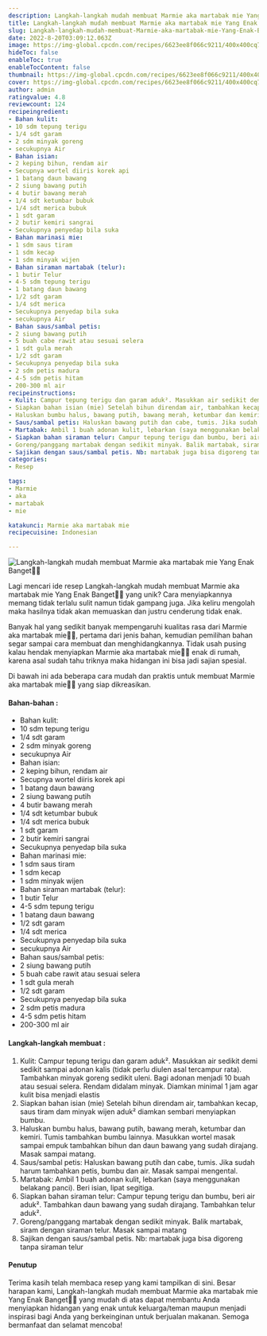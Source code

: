 ```yaml
---
description: Langkah-langkah mudah membuat Marmie aka martabak mie Yang Enak Banget"
title: Langkah-langkah mudah membuat Marmie aka martabak mie Yang Enak Banget
slug: Langkah-langkah-mudah-membuat-Marmie-aka-martabak-mie-Yang-Enak-Banget
date: 2022-8-20T03:09:12.063Z
image: https://img-global.cpcdn.com/recipes/6623ee8f066c9211/400x400cq70/photo.jpg
hideToc: false
enableToc: true
enableTocContent: false
thumbnail: https://img-global.cpcdn.com/recipes/6623ee8f066c9211/400x400cq70/photo.jpg
cover: https://img-global.cpcdn.com/recipes/6623ee8f066c9211/400x400cq70/photo.jpg
author: admin
ratingvalue: 4.8
reviewcount: 124
recipeingredient:
- Bahan kulit:
- 10 sdm tepung terigu
- 1/4 sdt garam
- 2 sdm minyak goreng
- secukupnya Air
- Bahan isian:
- 2 keping bihun, rendam air
- Secupnya wortel diiris korek api
- 1 batang daun bawang
- 2 siung bawang putih
- 4 butir bawang merah
- 1/4 sdt ketumbar bubuk
- 1/4 sdt merica bubuk
- 1 sdt garam
- 2 butir kemiri sangrai
- Secukupnya penyedap bila suka
- Bahan marinasi mie:
- 1 sdm saus tiram
- 1 sdm kecap
- 1 sdm minyak wijen
- Bahan siraman martabak (telur):
- 1 butir Telur
- 4-5 sdm tepung terigu
- 1 batang daun bawang
- 1/2 sdt garam
- 1/4 sdt merica
- Secukupnya penyedap bila suka
- secukupnya Air
- Bahan saus/sambal petis:
- 2 siung bawang putih
- 5 buah cabe rawit atau sesuai selera
- 1 sdt gula merah
- 1/2 sdt garam
- Secukupnya penyedap bila suka
- 2 sdm petis madura
- 4-5 sdm petis hitam
- 200-300 ml air
recipeinstructions:
- Kulit: Campur tepung terigu dan garam aduk². Masukkan air sedikit demi sedikit sampai adonan kalis (tidak perlu diulen asal tercampur rata). Tambahkan minyak goreng sedikit uleni. Bagi adonan menjadi 10 buah atau sesuai selera. Rendam didalam minyak. Diamkan minimal 1 jam agar kulit bisa menjadi elastis
- Siapkan bahan isian (mie) Setelah bihun direndam air, tambahkan kecap, saus tiram dam minyak wijen aduk² diamkan sembari menyiapkan bumbu.
- Haluskan bumbu halus, bawang putih, bawang merah, ketumbar dan kemiri. Tumis tambahkan bumbu lainnya. Masukkan wortel masak sampai empuk tambahkan bihun dan daun bawang yang sudah dirajang. Masak sampai matang.
- Saus/sambal petis: Haluskan bawang putih dan cabe, tumis. Jika sudah harum tambahkan petis, bumbu dan air. Masak sampai mengental.
- Martabak: Ambil 1 buah adonan kulit, lebarkan (saya menggunakan belakang panci). Beri isian, lipat segitiga.
- Siapkan bahan siraman telur: Campur tepung terigu dan bumbu, beri air aduk². Tambahkan daun bawang yang sudah dirajang. Tambahkan telur aduk².
- Goreng/panggang martabak dengan sedikit minyak. Balik martabak, siram dengan siraman telur. Masak sampai matang
- Sajikan dengan saus/sambal petis. Nb: martabak juga bisa digoreng tanpa siraman telur
categories:
- Resep

tags:
- Marmie
- aka
- martabak
- mie

katakunci: Marmie aka martabak mie
recipecuisine: Indonesian

---
```


![Langkah-langkah mudah membuat Marmie aka martabak mie Yang Enak Banget👩‍🍳](https://img-global.cpcdn.com/recipes/6623ee8f066c9211/400x400cq70/photo.jpg)

Lagi mencari ide resep Langkah-langkah mudah membuat Marmie aka martabak mie Yang Enak Banget👩‍🍳 yang unik? Cara menyiapkannya memang tidak terlalu sulit namun tidak gampang juga. Jika keliru mengolah maka hasilnya tidak akan memuaskan dan justru cenderung tidak enak.

Banyak hal yang sedikit banyak mempengaruhi kualitas rasa dari Marmie aka martabak mie👩‍🍳, pertama dari jenis bahan, kemudian pemilihan bahan segar sampai cara membuat dan menghidangkannya. Tidak usah pusing kalau hendak menyiapkan Marmie aka martabak mie👩‍🍳 enak di rumah, karena asal sudah tahu triknya maka hidangan ini bisa jadi sajian spesial.

Di bawah ini ada beberapa cara mudah dan praktis untuk membuat Marmie aka martabak mie👩‍🍳 yang siap dikreasikan.

<!--inarticleads1-->

#### Bahan-bahan :

- Bahan kulit:
- 10 sdm tepung terigu
- 1/4 sdt garam
- 2 sdm minyak goreng
- secukupnya Air
- Bahan isian:
- 2 keping bihun, rendam air
- Secupnya wortel diiris korek api
- 1 batang daun bawang
- 2 siung bawang putih
- 4 butir bawang merah
- 1/4 sdt ketumbar bubuk
- 1/4 sdt merica bubuk
- 1 sdt garam
- 2 butir kemiri sangrai
- Secukupnya penyedap bila suka
- Bahan marinasi mie:
- 1 sdm saus tiram
- 1 sdm kecap
- 1 sdm minyak wijen
- Bahan siraman martabak (telur):
- 1 butir Telur
- 4-5 sdm tepung terigu
- 1 batang daun bawang
- 1/2 sdt garam
- 1/4 sdt merica
- Secukupnya penyedap bila suka
- secukupnya Air
- Bahan saus/sambal petis:
- 2 siung bawang putih
- 5 buah cabe rawit atau sesuai selera
- 1 sdt gula merah
- 1/2 sdt garam
- Secukupnya penyedap bila suka
- 2 sdm petis madura
- 4-5 sdm petis hitam
- 200-300 ml air

<!--inarticleads2-->

#### Langkah-langkah membuat :

1. Kulit: Campur tepung terigu dan garam aduk². Masukkan air sedikit demi sedikit sampai adonan kalis (tidak perlu diulen asal tercampur rata). Tambahkan minyak goreng sedikit uleni. Bagi adonan menjadi 10 buah atau sesuai selera. Rendam didalam minyak. Diamkan minimal 1 jam agar kulit bisa menjadi elastis
1. Siapkan bahan isian (mie) Setelah bihun direndam air, tambahkan kecap, saus tiram dam minyak wijen aduk² diamkan sembari menyiapkan bumbu.
1. Haluskan bumbu halus, bawang putih, bawang merah, ketumbar dan kemiri. Tumis tambahkan bumbu lainnya. Masukkan wortel masak sampai empuk tambahkan bihun dan daun bawang yang sudah dirajang. Masak sampai matang.
1. Saus/sambal petis: Haluskan bawang putih dan cabe, tumis. Jika sudah harum tambahkan petis, bumbu dan air. Masak sampai mengental.
1. Martabak: Ambil 1 buah adonan kulit, lebarkan (saya menggunakan belakang panci). Beri isian, lipat segitiga.
1. Siapkan bahan siraman telur: Campur tepung terigu dan bumbu, beri air aduk². Tambahkan daun bawang yang sudah dirajang. Tambahkan telur aduk².
1. Goreng/panggang martabak dengan sedikit minyak. Balik martabak, siram dengan siraman telur. Masak sampai matang
1. Sajikan dengan saus/sambal petis. Nb: martabak juga bisa digoreng tanpa siraman telur

#### Penutup

Terima kasih telah membaca resep yang kami tampilkan di sini. Besar harapan kami, Langkah-langkah mudah membuat Marmie aka martabak mie Yang Enak Banget👩‍🍳 yang mudah di atas dapat membantu Anda menyiapkan hidangan yang enak untuk keluarga/teman maupun menjadi inspirasi bagi Anda yang berkeinginan untuk berjualan makanan. Semoga bermanfaat dan selamat mencoba!